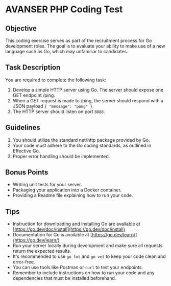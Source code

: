 # AVANSER PHP Coding Test

## Objective

This coding exercise serves as part of the recruitment process for Go development roles. The goal is to evaluate
your ability to make use of a new language such as Go, which may unfamiliar to candidates.

## Task Description

You are required to complete the following task:
1. Develop a simple HTTP server using Go. The server should expose one GET endpoint /ping.
1. When a GET request is made to /ping, the server should respond with a JSON payload `{ "message": "pong" }`.
1. The HTTP server should listen on port `8888`.

## Guidelines

1. You should utilize the standard net/http package provided by Go.
1. Your code must adhere to the Go coding standards, as outlined in Effective Go.
1. Proper error handling should be implemented.

## Bonus Points

- Writing unit tests for your server.
- Packaging your application into a Docker container.
- Providing a Readme file explaining how to run your code.

## Tips

- Instruction for downloading and installing Go are available at [https://go.dev/doc/install](https://go.dev/doc/install)
- Documentation for Go is available at [https://go.dev/learn/](https://go.dev/learn/)
- Run your server locally during development and make sure all requests return the expected results.
- It's recommended to use `go fmt` and `go vet` to keep your code clean and error-free.
- You can use tools like Postman or `curl` to test your endpoints.
- Remember to include instructions on how to run your code and any dependencies that must be installed beforehand.